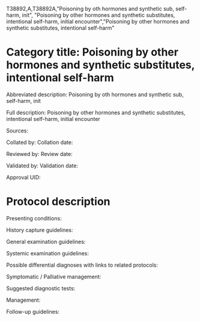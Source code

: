 T38892,A,T38892A,"Poisoning by oth hormones and synthetic sub, self-harm, init", "Poisoning by other hormones and synthetic substitutes, intentional self-harm, initial encounter","Poisoning by other hormones and synthetic substitutes, intentional self-harm"
# Category title: Poisoning by other hormones and synthetic substitutes, intentional self-harm

Abbreviated description: Poisoning by oth hormones and synthetic sub, self-harm, init

Full description: Poisoning by other hormones and synthetic substitutes, intentional self-harm, initial encounter

Sources:

Collated by:
Collation date:

Reviewed by:
Review date:

Validated by:
Validation date:

Approval UID:

# Protocol description

Presenting conditions:

History capture guidelines:

General examination guidelines:

Systemic examination guidelines:

Possible differential diagnoses with links to related protocols:

Symptomatic / Palliative management:

Suggested diagnostic tests:

Management:

Follow-up guidelines:
